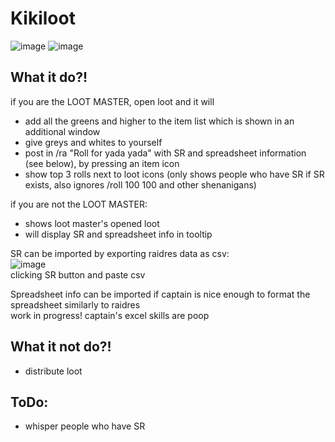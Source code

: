 # Kikiloot

![image](https://github.com/KikidoraFear/Kikiloot/assets/154637862/a1f410b6-d816-4ab0-bf3e-33488276e2f5)
![image](https://github.com/KikidoraFear/Kikiloot/assets/154637862/5b9f3062-ced3-412e-a4d1-2c332ecd34d6)
 
## What it do?!
if you are the LOOT MASTER, open loot and it will
- add all the greens and higher to the item list which is shown in an additional window
- give greys and whites to yourself
- post in /ra "Roll for yada yada" with SR and spreadsheet information (see below), by pressing an item icon
- show top 3 rolls next to loot icons (only shows people who have SR if SR exists, also ignores /roll 100 100 and other shenanigans)

if you are not the LOOT MASTER:
- shows loot master's opened loot
- will display SR and spreadsheet info in tooltip

SR can be imported by exporting raidres data as csv:  
![image](https://github.com/KikidoraFear/Kikiloot/assets/154637862/bf0130b1-cc97-403a-9464-e6b1929929c8)  
clicking SR button and paste csv

Spreadsheet info can be imported if captain is nice enough to format
the spreadsheet similarly to raidres  
work in progress! captain's excel skills are poop

## What it not do?!
- distribute loot

## ToDo:
- whisper people who have SR
